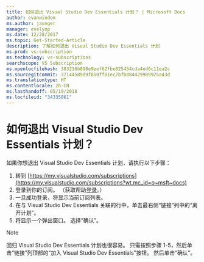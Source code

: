 ```yaml
---
title: 如何退出 Visual Studio Dev Essentials 计划？ | Microsoft Docs
author: evanwindom
ms.author: jaunger
manager: evelynp
ms.date: 12/28/2017
ms.topic: Get-Started-Article
description: 了解如何退出 Visual Studio Dev Essentials 计划
ms.prod: vs-subscription
ms.technology: vs-subscriptions
searchscope: VS Subscription
ms.openlocfilehash: 383216b898e9eef62fbe825454cda4ed6c11ea2c
ms.sourcegitcommit: 37144589d9f850ff81ec7bfb884429989925a43d
ms.translationtype: HT
ms.contentlocale: zh-CN
ms.lasthandoff: 05/19/2018
ms.locfileid: "34335861"
---
```

# <a name="how-do-i-leave-the-visual-studio-dev-essentials-program"></a>如何退出 Visual Studio Dev Essentials 计划？ 

如果你想退出 Visual Studio Dev Essentials 计划，请执行以下步骤：

1. 转到 [https://my.visualstudio.com/subscriptions](https://my.visualstudio.com/subscriptions?wt.mc_id=o~msft~docs)
2. 登录到你的订阅。  （获取帮助[登录](signing-in.md)。）
3. 一旦成功登录，将显示当前订阅列表。
4. 在与 Visual Studio Dev Essentials 关联的行中，单击最右侧“链接”列中的“离开计划”。
5. 将显示一个弹出窗口。 选择“确认”。 

> [!NOTE]  
> 回归 Visual Studio Dev Essentials 计划也很容易。  只需按照步骤 1-5，然后单击“链接”列顶部的“加入 Visual Studio Dev Essentials”按钮。 然后单击“确认”。  


